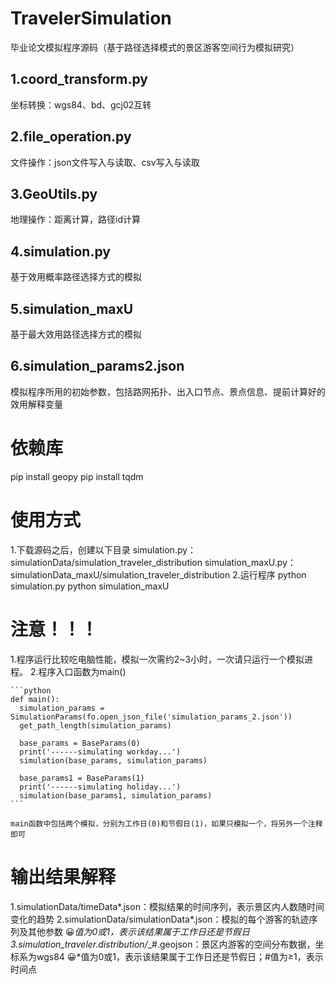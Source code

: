 # TravelerSimulation
  毕业论文模拟程序源码（基于路径选择模式的景区游客空间行为模拟研究）
## 1.coord_transform.py
  坐标转换：wgs84、bd、gcj02互转
## 2.file_operation.py
  文件操作：json文件写入与读取、csv写入与读取
## 3.GeoUtils.py
  地理操作：距离计算，路径id计算
## 4.simulation.py
  基于效用概率路径选择方式的模拟
## 5.simulation_maxU
  基于最大效用路径选择方式的模拟
## 6.simulation_params2.json
  模拟程序所用的初始参数，包括路网拓扑、出入口节点、景点信息、提前计算好的效用解释变量

# 依赖库
  pip install geopy
  pip install tqdm

# 使用方式
  1.下载源码之后，创建以下目录
    simulation.py：simulationData/simulation_traveler_distribution
    simulation_maxU.py：simulationData_maxU/simulation_traveler_distribution
  2.运行程序
    python simulation.py
    python simulation_maxU
# 注意！！！
  1.程序运行比较吃电脑性能，模拟一次需约2~3小时，一次请只运行一个模拟进程。
  2.程序入口函数为main()
  
    ```python
    def main():
      simulation_params = SimulationParams(fo.open_json_file('simulation_params_2.json'))
      get_path_length(simulation_params)

      base_params = BaseParams(0)
      print('------simulating workday...')
      simulation(base_params, simulation_params)

      base_params1 = BaseParams(1)
      print('------simulating holiday...')
      simulation(base_params1, simulation_params)
    ```
    
    main函数中包括两个模拟，分别为工作日(0)和节假日(1)，如果只模拟一个，将另外一个注释即可
# 输出结果解释
  1.simulationData/timeData*.json：模拟结果的时间序列，表示景区内人数随时间变化的趋势
  2.simulationData/simulationData*.json：模拟的每个游客的轨迹序列及其他参数
  :grinning:*值为0或1，表示该结果属于工作日还是节假日
  3.simulation_traveler.distribution/*_#.geojson：景区内游客的空间分布数据，坐标系为wgs84
  :grinning:*值为0或1，表示该结果属于工作日还是节假日；#值为≥1，表示时间点
  
      
